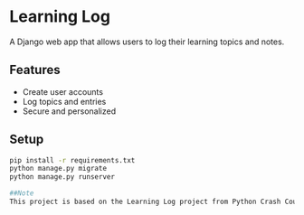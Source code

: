 # Learning Log 

A Django web app that allows users to log their learning topics and notes.

## Features
- Create user accounts
- Log topics and entries
- Secure and personalized

## Setup
```bash
pip install -r requirements.txt
python manage.py migrate
python manage.py runserver

##Note
This project is based on the Learning Log project from Python Crash Course by Eric Matthes. I completed it independently as part of my learning journey.
